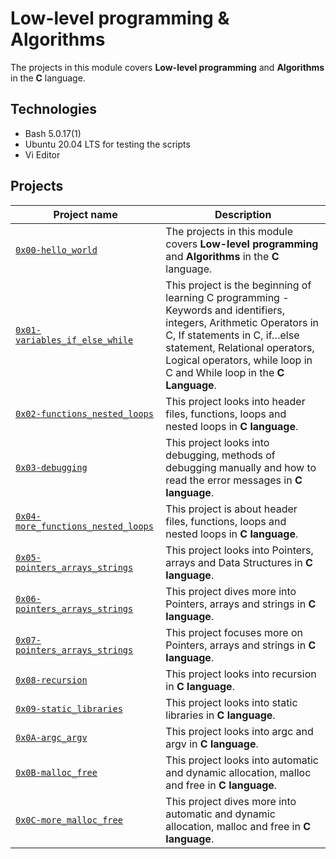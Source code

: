 # Low-level programming & Algorithms

The projects in this module covers **Low-level programming** and **Algorithms** in the **C** language.

## Technologies
* Bash 5.0.17(1)
* Ubuntu 20.04 LTS for testing the scripts
* Vi Editor

## Projects

| Project name | Description |
| ------------ | ----------- |
| [`0x00-hello_world`](https://github.com/rise-code-sleep/alx-low_level_programming/tree/master/0x00-hello_world) | The projects in this module covers **Low-level programming** and **Algorithms** in the **C** language. |
| [`0x01-variables_if_else_while`](https://github.com/rise-code-sleep/alx-low_level_programming/tree/master/0x01-variables_if_else_while) | This project is the beginning of learning C programming - Keywords and identifiers, integers, Arithmetic Operators in C, If statements in C, if…else statement, Relational operators, Logical operators, while loop in C and While loop in the **C Language**. |
| [`0x02-functions_nested_loops`](https://github.com/rise-code-sleep/alx-low_level_programming/tree/master/0x02-functions_nested_loops) | This project looks into header files, functions, loops and nested loops in **C language**. |
| [`0x03-debugging`](https://github.com/rise-code-sleep/alx-low_level_programming/tree/master/0x03-debugging) | This project looks into debugging, methods of debugging manually and how to read the error messages in **C language**. |
| [`0x04-more_functions_nested_loops`](https://github.com/rise-code-sleep/alx-low_level_programming/tree/master/0x04-more_functions_nested_loops) | This project is about header files, functions, loops and nested loops in **C language**. |
| [`0x05-pointers_arrays_strings`](https://github.com/rise-code-sleep/alx-low_level_programming/tree/master/0x05-pointers_arrays_strings) | This project looks into Pointers, arrays and Data Structures in **C language**. |
| [`0x06-pointers_arrays_strings`](https://github.com/rise-code-sleep/alx-low_level_programming/tree/master/0x06-pointers_arrays_strings) | This project dives more into Pointers, arrays and strings in **C language**. |
| [`0x07-pointers_arrays_strings`](https://github.com/rise-code-sleep/alx-low_level_programming/tree/master/0x07-pointers_arrays_strings) | This project focuses more on Pointers, arrays and strings in **C language**. |
| [`0x08-recursion`](https://github.com/rise-code-sleep/alx-low_level_programming/tree/master/0x08-recursion) | This project looks into recursion in **C language**. |
| [`0x09-static_libraries`](https://github.com/rise-code-sleep/alx-low_level_programming/tree/master/0x09-static_libraries) | This project looks into static libraries in **C language**. |
| [`0x0A-argc_argv`](https://github.com/rise-code-sleep/alx-low_level_programming/tree/master/0x0A-argc_argv) | This project looks into argc and argv in **C language**. |
| [`0x0B-malloc_free`](https://github.com/rise-code-sleep/alx-low_level_programming/tree/master/0x0B-malloc_free) | This project looks into automatic and dynamic allocation, malloc and free in **C language**. |
| [`0x0C-more_malloc_free`](https://github.com/rise-code-sleep/alx-low_level_programming/tree/master/0x0C-more_malloc_free) | This project dives more into automatic and dynamic allocation, malloc and free in **C language**. |
